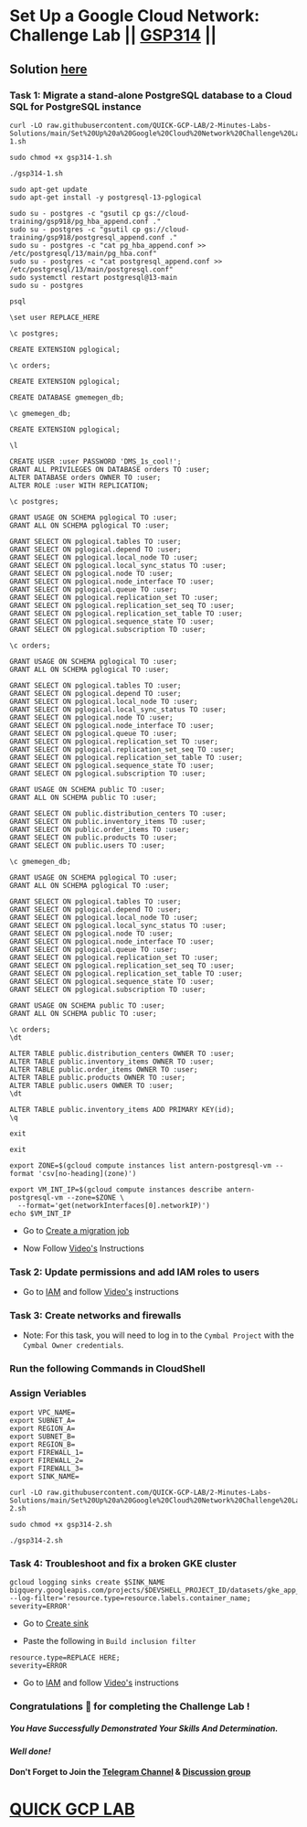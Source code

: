 # Set Up a Google Cloud Network: Challenge Lab || [GSP314](https://www.cloudskillsboost.google/focuses/10417?parent=catalog) ||

## Solution [here](https://youtu.be/kG0HpV05nlk)

### Task 1: Migrate a stand-alone PostgreSQL database to a Cloud SQL for PostgreSQL instance
```
curl -LO raw.githubusercontent.com/QUICK-GCP-LAB/2-Minutes-Labs-Solutions/main/Set%20Up%20a%20Google%20Cloud%20Network%20Challenge%20Lab/gsp314-1.sh

sudo chmod +x gsp314-1.sh

./gsp314-1.sh
```
```
sudo apt-get update
sudo apt-get install -y postgresql-13-pglogical

sudo su - postgres -c "gsutil cp gs://cloud-training/gsp918/pg_hba_append.conf ."
sudo su - postgres -c "gsutil cp gs://cloud-training/gsp918/postgresql_append.conf ."
sudo su - postgres -c "cat pg_hba_append.conf >> /etc/postgresql/13/main/pg_hba.conf"
sudo su - postgres -c "cat postgresql_append.conf >> /etc/postgresql/13/main/postgresql.conf"
sudo systemctl restart postgresql@13-main
sudo su - postgres
```
```
psql
```
```
\set user REPLACE_HERE
```
```
\c postgres;
```
```
CREATE EXTENSION pglogical;
```
```
\c orders;
```
```
CREATE EXTENSION pglogical;
```
```
CREATE DATABASE gmemegen_db;
```
```
\c gmemegen_db;
```
```
CREATE EXTENSION pglogical;
```
```
\l
```
```
CREATE USER :user PASSWORD 'DMS_1s_cool!';
GRANT ALL PRIVILEGES ON DATABASE orders TO :user;
ALTER DATABASE orders OWNER TO :user;
ALTER ROLE :user WITH REPLICATION;
```
```
\c postgres;
```
```
GRANT USAGE ON SCHEMA pglogical TO :user;
GRANT ALL ON SCHEMA pglogical TO :user;

GRANT SELECT ON pglogical.tables TO :user;
GRANT SELECT ON pglogical.depend TO :user;
GRANT SELECT ON pglogical.local_node TO :user;
GRANT SELECT ON pglogical.local_sync_status TO :user;
GRANT SELECT ON pglogical.node TO :user;
GRANT SELECT ON pglogical.node_interface TO :user;
GRANT SELECT ON pglogical.queue TO :user;
GRANT SELECT ON pglogical.replication_set TO :user;
GRANT SELECT ON pglogical.replication_set_seq TO :user;
GRANT SELECT ON pglogical.replication_set_table TO :user;
GRANT SELECT ON pglogical.sequence_state TO :user;
GRANT SELECT ON pglogical.subscription TO :user;
```
```
\c orders;
```
```
GRANT USAGE ON SCHEMA pglogical TO :user;
GRANT ALL ON SCHEMA pglogical TO :user;

GRANT SELECT ON pglogical.tables TO :user;
GRANT SELECT ON pglogical.depend TO :user;
GRANT SELECT ON pglogical.local_node TO :user;
GRANT SELECT ON pglogical.local_sync_status TO :user;
GRANT SELECT ON pglogical.node TO :user;
GRANT SELECT ON pglogical.node_interface TO :user;
GRANT SELECT ON pglogical.queue TO :user;
GRANT SELECT ON pglogical.replication_set TO :user;
GRANT SELECT ON pglogical.replication_set_seq TO :user;
GRANT SELECT ON pglogical.replication_set_table TO :user;
GRANT SELECT ON pglogical.sequence_state TO :user;
GRANT SELECT ON pglogical.subscription TO :user;
```
```
GRANT USAGE ON SCHEMA public TO :user;
GRANT ALL ON SCHEMA public TO :user;

GRANT SELECT ON public.distribution_centers TO :user;
GRANT SELECT ON public.inventory_items TO :user;
GRANT SELECT ON public.order_items TO :user;
GRANT SELECT ON public.products TO :user;
GRANT SELECT ON public.users TO :user;
```
```
\c gmemegen_db;
```
```
GRANT USAGE ON SCHEMA pglogical TO :user;
GRANT ALL ON SCHEMA pglogical TO :user;

GRANT SELECT ON pglogical.tables TO :user;
GRANT SELECT ON pglogical.depend TO :user;
GRANT SELECT ON pglogical.local_node TO :user;
GRANT SELECT ON pglogical.local_sync_status TO :user;
GRANT SELECT ON pglogical.node TO :user;
GRANT SELECT ON pglogical.node_interface TO :user;
GRANT SELECT ON pglogical.queue TO :user;
GRANT SELECT ON pglogical.replication_set TO :user;
GRANT SELECT ON pglogical.replication_set_seq TO :user;
GRANT SELECT ON pglogical.replication_set_table TO :user;
GRANT SELECT ON pglogical.sequence_state TO :user;
GRANT SELECT ON pglogical.subscription TO :user;
```
```
GRANT USAGE ON SCHEMA public TO :user;
GRANT ALL ON SCHEMA public TO :user;
```
```
\c orders;
\dt
```
```
ALTER TABLE public.distribution_centers OWNER TO :user;
ALTER TABLE public.inventory_items OWNER TO :user;
ALTER TABLE public.order_items OWNER TO :user;
ALTER TABLE public.products OWNER TO :user;
ALTER TABLE public.users OWNER TO :user;
\dt
```
```
ALTER TABLE public.inventory_items ADD PRIMARY KEY(id);
\q 
```
```
exit
```
```
exit
```
```
export ZONE=$(gcloud compute instances list antern-postgresql-vm --format 'csv[no-heading](zone)')

export VM_INT_IP=$(gcloud compute instances describe antern-postgresql-vm --zone=$ZONE \
  --format='get(networkInterfaces[0].networkIP)')
echo $VM_INT_IP
```

* Go to [Create a migration job](https://console.cloud.google.com/dbmigration/migrations/create)

* Now Follow [Video's](https://youtu.be/kG0HpV05nlk) Instructions

### Task 2: Update permissions and add IAM roles to users

* Go to [IAM](https://console.cloud.google.com/iam-admin/iam) and follow [Video's](https://youtu.be/kG0HpV05nlk) instructions

### Task 3: Create networks and firewalls

* Note: For this task, you will need to log in to the `Cymbal Project` with the `Cymbal Owner credentials`.

### Run the following Commands in CloudShell

### Assign Veriables
```
export VPC_NAME=
export SUBNET_A=
export REGION_A=
export SUBNET_B=
export REGION_B=
export FIREWALL_1=
export FIREWALL_2=
export FIREWALL_3=
export SINK_NAME=
```
```
curl -LO raw.githubusercontent.com/QUICK-GCP-LAB/2-Minutes-Labs-Solutions/main/Set%20Up%20a%20Google%20Cloud%20Network%20Challenge%20Lab/gsp314-2.sh

sudo chmod +x gsp314-2.sh

./gsp314-2.sh
```

### Task 4: Troubleshoot and fix a broken GKE cluster

```
gcloud logging sinks create $SINK_NAME bigquery.googleapis.com/projects/$DEVSHELL_PROJECT_ID/datasets/gke_app_errors_sink --log-filter='resource.type=resource.labels.container_name;
severity=ERROR'
```

* Go to [Create sink](https://console.cloud.google.com/logs/router/sink)

* Paste the following in `Build inclusion filter`

```
resource.type=REPLACE HERE;
severity=ERROR
```

* Go to [IAM](https://console.cloud.google.com/iam-admin/iam) and follow [Video's](https://youtu.be/kG0HpV05nlk) instructions


### Congratulations 🎉 for completing the Challenge Lab !

##### *You Have Successfully Demonstrated Your Skills And Determination.*

#### *Well done!*

#### Don't Forget to Join the [Telegram Channel](https://t.me/quickgcplab) & [Discussion group](https://t.me/quickgcplabchats)

# [QUICK GCP LAB](https://www.youtube.com/@quickgcplab)